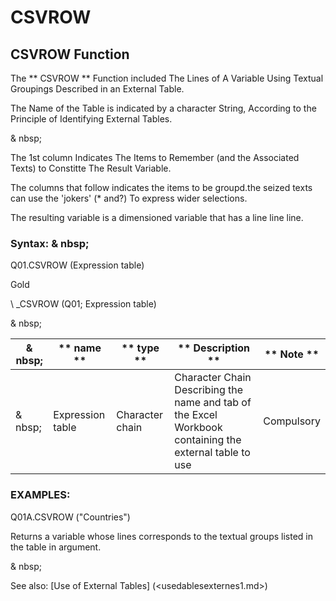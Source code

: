# CSVROW

## CSVROW Function

The ** CSVROW ** Function included The Lines of A Variable Using Textual Groupings Described in an External Table.

The Name of the Table is indicated by a character String, According to the Principle of Identifying External Tables.

& nbsp;

The 1st column Indicates The Items to Remember (and the Associated Texts) to Constitte The Result Variable.

The columns that follow indicates the items to be groupd.the seized texts can use the 'jokers' (\* and?) To express wider selections.

The resulting variable is a dimensioned variable that has a line line line.

### Syntax: & nbsp;

Q01.CSVROW (Expression table)

Gold

\ _CSVROW (Q01; Expression table)

& nbsp;

| & nbsp; | ** name ** | ** type ** | ** Description ** | ** Note ** |
| --- | --- | --- | --- | --- |
| & nbsp; | Expression table | Character chain | Character Chain Describing the name and tab of the Excel Workbook containing the external table to use | Compulsory |

### EXAMPLES:

Q01A.CSVROW ("Countries")

Returns a variable whose lines corresponds to the textual groups listed in the table in argument.

& nbsp;

See also: [Use of External Tables] (<usedablesexternes1.md>)